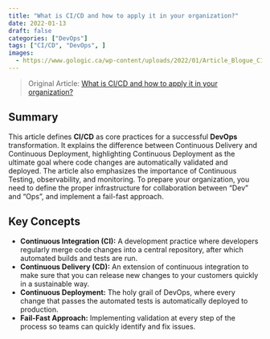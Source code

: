 ```yaml
---
title: "What is CI/CD and how to apply it in your organization?"
date: 2022-01-13
draft: false
categories: ["DevOps"]
tags: ["CI/CD", "DevOps", ]
images:
  - https://www.gologic.ca/wp-content/uploads/2022/01/Article_Blogue_CICD_Application_Organisation.png.webp
---
```


> Original Article: [What is CI/CD and how to apply it in your organization?](https://www.gologic.ca/en/what-is-ci-cd-and-how-to-apply-it-in-your-organization/)

## Summary

This article defines **CI/CD** as core practices for a successful **DevOps** transformation. It explains the difference between Continuous Delivery and Continuous Deployment, highlighting Continuous Deployment as the ultimate goal where code changes are automatically validated and deployed. The article also emphasizes the importance of Continuous Testing, observability, and monitoring. To prepare your organization, you need to define the proper infrastructure for collaboration between “Dev” and “Ops”, and implement a fail-fast approach.

## Key Concepts

*   **Continuous Integration (CI):** A development practice where developers regularly merge code changes into a central repository, after which automated builds and tests are run.
*   **Continuous Delivery (CD):** An extension of continuous integration to make sure that you can release new changes to your customers quickly in a sustainable way.
*   **Continuous Deployment:** The holy grail of DevOps, where every change that passes the automated tests is automatically deployed to production.
*   **Fail-Fast Approach:** Implementing validation at every step of the process so teams can quickly identify and fix issues.

